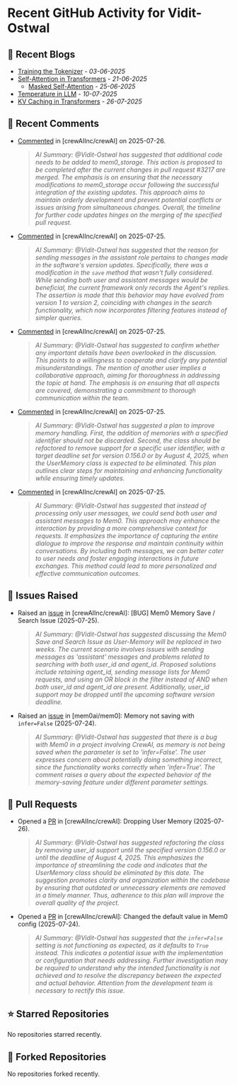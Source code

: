 # Recent GitHub Activity for Vidit-Ostwal

## 📝 Recent Blogs
- [Training the Tokenizer](https://www.notion.so/207e478805d48090b34fcc5c8e8c3c01?v=207e478805d480cfac6c000ca3c80482) - *03-06-2025*
- [Self-Attention in Transformers](https://www.notion.so/viditostwal/Self-Attention-in-Transformers-216e478805d48005b515fac90e1d76e0) - *21-06-2025*
  - [Masked Self-Attention](https://www.notion.so/viditostwal/Self-Attention-in-Transformers-216e478805d48005b515fac90e1d76e0) - *25-06-2025*
- [Temperature in LLM](https://open.substack.com/pub/viditostwal/p/how-does-temperature-changes-the?r=m52qu&utm_campaign=post&utm_medium=web&showWelcomeOnShare=false) - *10-07-2025*
- [KV Caching in Transformers](https://open.substack.com/pub/viditostwal/p/kv-key-value-cache-in-transformers?r=m52qu&utm_campaign=post&utm_medium=web&showWelcomeOnShare=false) - *26-07-2025*
## 💬 Recent Comments
- [Commented](https://github.com/crewAIInc/crewAI/pull/3225#issuecomment-3122360852) in [crewAIInc/crewAI] on 2025-07-26.
  > *AI Summary: @Vidit-Ostwal has suggested that additional code needs to be added to mem0_storage. This action is proposed to be completed after the current changes in pull request #3217 are merged. The emphasis is on ensuring that the necessary modifications to mem0_storage occur following the successful integration of the existing updates. This approach aims to maintain orderly development and prevent potential conflicts or issues arising from simultaneous changes. Overall, the timeline for further code updates hinges on the merging of the specified pull request.*
- [Commented](https://github.com/crewAIInc/crewAI/issues/3220#issuecomment-3117867007) in [crewAIInc/crewAI] on 2025-07-25.
  > *AI Summary: @Vidit-Ostwal has suggested that the reason for sending messages in the assistant role pertains to changes made in the software's version updates. Specifically, there was a modification in the `save` method that wasn't fully considered. While sending both user and assistant messages would be beneficial, the current framework only records the Agent's replies. The assertion is made that this behavior may have evolved from version 1 to version 2, coinciding with changes in the search functionality, which now incorporates filtering features instead of simpler queries.*
- [Commented](https://github.com/crewAIInc/crewAI/issues/3220#issuecomment-3117651845) in [crewAIInc/crewAI] on 2025-07-25.
  > *AI Summary: @Vidit-Ostwal has suggested to confirm whether any important details have been overlooked in the discussion. This points to a willingness to cooperate and clarify any potential misunderstandings. The mention of another user implies a collaborative approach, aiming for thoroughness in addressing the topic at hand. The emphasis is on ensuring that all aspects are covered, demonstrating a commitment to thorough communication within the team.*
- [Commented](https://github.com/crewAIInc/crewAI/pull/3217#issuecomment-3117611164) in [crewAIInc/crewAI] on 2025-07-25.
  > *AI Summary: @Vidit-Ostwal has suggested a plan to improve memory handling. First, the addition of memories with a specified identifier should not be discarded. Second, the class should be refactored to remove support for a specific user identifier, with a target deadline set for version 0.156.0 or by August 4, 2025, when the UserMemory class is expected to be eliminated. This plan outlines clear steps for maintaining and enhancing functionality while ensuring timely updates.*
- [Commented](https://github.com/crewAIInc/crewAI/pull/3217#issuecomment-3117397218) in [crewAIInc/crewAI] on 2025-07-25.
  > *AI Summary: @Vidit-Ostwal has suggested that instead of processing only user messages, we could send both user and assistant messages to Mem0. This approach may enhance the interaction by providing a more comprehensive context for requests. It emphasizes the importance of capturing the entire dialogue to improve the response and maintain continuity within conversations. By including both messages, we can better cater to user needs and foster engaging interactions in future exchanges. This method could lead to more personalized and effective communication outcomes.*

## 🐛 Issues Raised
- Raised an [issue](https://github.com/crewAIInc/crewAI/issues/3220) in [crewAIInc/crewAI]: [BUG] Mem0 Memory Save / Search Issue (2025-07-25).
  > *AI Summary: @Vidit-Ostwal has suggested discussing the Mem0 Save and Search Issue as User-Memory will be replaced in two weeks. The current scenario involves issues with sending messages as 'assistant' messages and problems related to searching with both user_id and agent_id. Proposed solutions include retaining agent_id, sending message lists for Mem0 requests, and using an OR block in the filter instead of AND when both user_id and agent_id are present. Additionally, user_id support may be dropped until the upcoming software version deadline.*
- Raised an [issue](https://github.com/mem0ai/mem0/issues/3215) in [mem0ai/mem0]: Memory not saving with `infer=False` (2025-07-24).
  > *AI Summary: @Vidit-Ostwal has suggested that there is a bug with Mem0 in a project involving CrewAI, as memory is not being saved when the parameter is set to 'infer=False'. The user expresses concern about potentially doing something incorrect, since the functionality works correctly when 'infer=True'. The comment raises a query about the expected behavior of the memory-saving feature under different parameter settings.*

## 🚀 Pull Requests
- Opened a [PR](https://github.com/crewAIInc/crewAI/pull/3225) in [crewAIInc/crewAI]: Dropping User Memory (2025-07-26).
  > *AI Summary: @Vidit-Ostwal has suggested refactoring the class by removing user_id support until the specified version 0.156.0 or until the deadline of August 4, 2025. This emphasizes the importance of streamlining the code and indicates that the UserMemory class should be eliminated by this date. The suggestion promotes clarity and organization within the codebase by ensuring that outdated or unnecessary elements are removed in a timely manner. Thus, adherence to this plan will improve the overall quality of the project.*
- Opened a [PR](https://github.com/crewAIInc/crewAI/pull/3216) in [crewAIInc/crewAI]: Changed the default value in Mem0 config (2025-07-24).
  > *AI Summary: @Vidit-Ostwal has suggested that the `infer=False` setting is not functioning as expected, as it defaults to `True` instead. This indicates a potential issue with the implementation or configuration that needs addressing. Further investigation may be required to understand why the intended functionality is not achieved and to resolve the discrepancy between the expected and actual behavior. Attention from the development team is necessary to rectify this issue.*

## ⭐ Starred Repositories
No repositories starred recently.

## 🍴 Forked Repositories
No repositories forked recently.

